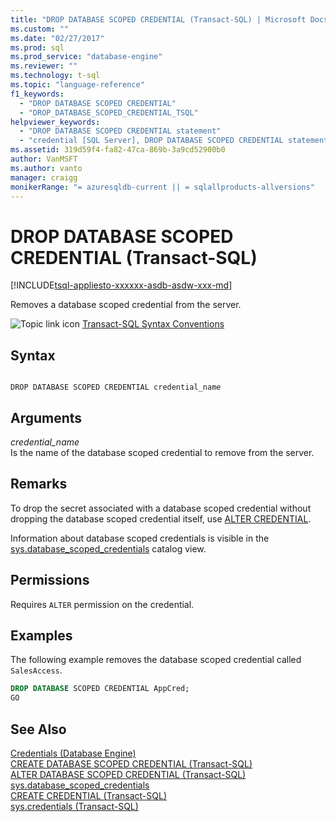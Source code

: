 ```yaml
---
title: "DROP DATABASE SCOPED CREDENTIAL (Transact-SQL) | Microsoft Docs"
ms.custom: ""
ms.date: "02/27/2017"
ms.prod: sql
ms.prod_service: "database-engine"
ms.reviewer: ""
ms.technology: t-sql
ms.topic: "language-reference"
f1_keywords: 
  - "DROP DATABASE SCOPED CREDENTIAL"
  - "DROP_DATABASE_SCOPED_CREDENTIAL_TSQL"
helpviewer_keywords: 
  - "DROP DATABASE SCOPED CREDENTIAL statement"
  - "credential [SQL Server], DROP DATABASE SCOPED CREDENTIAL statement"
ms.assetid: 319d59f4-fa82-47ca-869b-3a9cd52900b0
author: VanMSFT
ms.author: vanto
manager: craigg
monikerRange: "= azuresqldb-current || = sqlallproducts-allversions"
---
```

# DROP DATABASE SCOPED CREDENTIAL (Transact-SQL)
[!INCLUDE[tsql-appliesto-xxxxxx-asdb-asdw-xxx-md](../../includes/tsql-appliesto-xxxxxx-asdb-asdw-xxx-md.md)]

  Removes a database scoped credential from the server.  
  
 ![Topic link icon](../../database-engine/configure-windows/media/topic-link.gif "Topic link icon") [Transact-SQL Syntax Conventions](../../t-sql/language-elements/transact-sql-syntax-conventions-transact-sql.md)  
  
## Syntax  
  
```  
  
DROP DATABASE SCOPED CREDENTIAL credential_name  
```  
  
## Arguments  
 *credential_name*  
 Is the name of the database scoped credential to remove from the server.  
  
## Remarks  
 To drop the secret associated with a database scoped credential without dropping the database scoped credential itself, use [ALTER CREDENTIAL](../../t-sql/statements/alter-credential-transact-sql.md).  
  
 Information about database scoped credentials is visible in the [sys.database_scoped_credentials](../../relational-databases/system-catalog-views/sys-database-scoped-credentials-transact-sql.md) catalog view.  
  
## Permissions  
 Requires `ALTER` permission on the credential.  
  
## Examples  
 The following example removes the database scoped credential called `SalesAccess`.  
  
```sql  
DROP DATABASE SCOPED CREDENTIAL AppCred;  
GO  
```  
  
## See Also  
 [Credentials &#40;Database Engine&#41;](../../relational-databases/security/authentication-access/credentials-database-engine.md)   
 [CREATE DATABASE SCOPED CREDENTIAL &#40;Transact-SQL&#41;](../../t-sql/statements/create-database-scoped-credential-transact-sql.md)   
 [ALTER DATABASE SCOPED CREDENTIAL &#40;Transact-SQL&#41;](../../t-sql/statements/alter-database-scoped-credential-transact-sql.md)   
 [sys.database_scoped_credentials](../../relational-databases/system-catalog-views/sys-database-scoped-credentials-transact-sql.md)   
 [CREATE CREDENTIAL &#40;Transact-SQL&#41;](../../t-sql/statements/create-credential-transact-sql.md)   
 [sys.credentials &#40;Transact-SQL&#41;](../../relational-databases/system-catalog-views/sys-credentials-transact-sql.md)  
  
  
